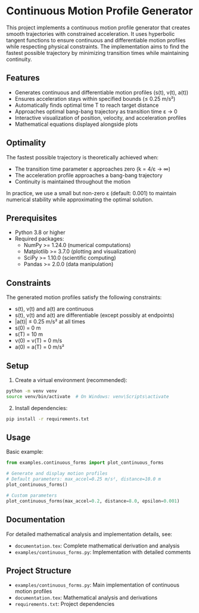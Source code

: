 # Continuous Motion Profile Generator

This project implements a continuous motion profile generator that creates smooth trajectories with constrained acceleration. It uses hyperbolic tangent functions to ensure continuous and differentiable motion profiles while respecting physical constraints. The implementation aims to find the fastest possible trajectory by minimizing transition times while maintaining continuity.

## Features

- Generates continuous and differentiable motion profiles (s(t), v(t), a(t))
- Ensures acceleration stays within specified bounds (≤ 0.25 m/s²)
- Automatically finds optimal time T to reach target distance
- Approaches optimal bang-bang trajectory as transition time ε → 0
- Interactive visualization of position, velocity, and acceleration profiles
- Mathematical equations displayed alongside plots

## Optimality

The fastest possible trajectory is theoretically achieved when:
- The transition time parameter ε approaches zero (k = 4/ε → ∞)
- The acceleration profile approaches a bang-bang trajectory
- Continuity is maintained throughout the motion

In practice, we use a small but non-zero ε (default: 0.001) to maintain numerical stability while approximating the optimal solution.

## Prerequisites

- Python 3.8 or higher
- Required packages:
  - NumPy >= 1.24.0 (numerical computations)
  - Matplotlib >= 3.7.0 (plotting and visualization)
  - SciPy >= 1.10.0 (scientific computing)
  - Pandas >= 2.0.0 (data manipulation)

## Constraints

The generated motion profiles satisfy the following constraints:
- s(t), v(t) and a(t) are continuous
- s(t), v(t) and a(t) are differentiable (except possibly at endpoints)
- |a(t)| ≤ 0.25 m/s² at all times
- s(0) = 0 m
- s(T) = 10 m
- v(0) = v(T) = 0 m/s
- a(0) = a(T) = 0 m/s²

## Setup

1. Create a virtual environment (recommended):
```bash
python -m venv venv
source venv/bin/activate  # On Windows: venv\Scripts\activate
```

2. Install dependencies:
```bash
pip install -r requirements.txt
```

## Usage

Basic example:
```python
from examples.continuous_forms import plot_continuous_forms

# Generate and display motion profiles
# Default parameters: max_accel=0.25 m/s², distance=10.0 m
plot_continuous_forms()

# Custom parameters
plot_continuous_forms(max_accel=0.2, distance=8.0, epsilon=0.001)
```

## Documentation

For detailed mathematical analysis and implementation details, see:
- `documentation.tex`: Complete mathematical derivation and analysis
- `examples/continuous_forms.py`: Implementation with detailed comments

## Project Structure

- `examples/continuous_forms.py`: Main implementation of continuous motion profiles
- `documentation.tex`: Mathematical analysis and derivations
- `requirements.txt`: Project dependencies

